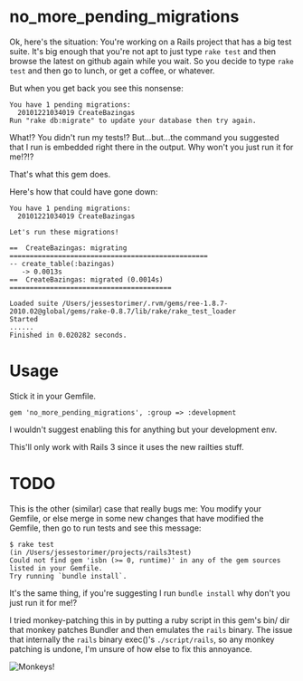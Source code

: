no_more_pending_migrations
=====================

Ok, here's the situation: You're working on a Rails project that has a big test suite. It's big enough that you're not apt to just type `rake test` and then browse the latest on github again while you wait. So you decide to type `rake test` and then go to lunch, or get a coffee, or whatever.

But when you get back you see this nonsense:

    You have 1 pending migrations:
      20101221034019 CreateBazingas
    Run "rake db:migrate" to update your database then try again.

What!? You didn't run my tests!? But...but...the command you suggested that I run is embedded right there in the output. Why won't you just run it for me!?!?

That's what this gem does.

Here's how that could have gone down:

    You have 1 pending migrations:
      20101221034019 CreateBazingas

    Let's run these migrations!

    ==  CreateBazingas: migrating =================================================
    -- create_table(:bazingas)
       -> 0.0013s
    ==  CreateBazingas: migrated (0.0014s) ========================================

    Loaded suite /Users/jessestorimer/.rvm/gems/ree-1.8.7-2010.02@global/gems/rake-0.8.7/lib/rake/rake_test_loader
    Started
    ......
    Finished in 0.020282 seconds.

Usage
=====

Stick it in your Gemfile.

    gem 'no_more_pending_migrations', :group => :development

I wouldn't suggest enabling this for anything but your development env.

This'll only work with Rails 3 since it uses the new railties stuff.

TODO
=====

This is the other (similar) case that really bugs me: You modify your Gemfile, or else merge in some new changes that have modified the Gemfile, then go to run tests and see this message:

    $ rake test
    (in /Users/jessestorimer/projects/rails3test)
    Could not find gem 'isbn (>= 0, runtime)' in any of the gem sources listed in your Gemfile.
    Try running `bundle install`.

It's the same thing, if you're suggesting I run `bundle install` why don't you just run it for me!?

I tried monkey-patching this in by putting a ruby script in this gem's bin/ dir that monkey patches Bundler and then emulates the `rails` binary. The issue that internally the `rails` binary exec()'s `./script/rails`, so any monkey patching is undone, I'm unsure of how else to fix this annoyance.

![Monkeys!](http://www.emblibrary.com/el/product_images/B1319.jpg)
